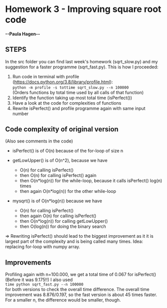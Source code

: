 <h1>Homework 3 - Improving square root code</h1>
<h4>--Paula Hagen--</h4>  
   
   
<h2>STEPS</h2>
In the src folder you can find last week's homework (sqrt_slow.py) and my suggestion for a faster programme (sqrt_fast.py).  
This is how I proceeded:

1. Run code in terminal with profile (https://docs.python.org/3.8/library/profile.html):  
`python -m profile -s tottime sqrt_slow.py --n 100000`  
(Orders functions by total time used by all calls of that function)
2. Identify the function taking up most total time (isPerfect())
3. Have a look at the code for complexities of functions
4. Rewrite isPerfect() and profile programme again with same input number


<h2>Code complexity of original version</h2>

(Also see comments in the code)  
- isPerfect() is of O(n) because of the for-loop of size n
- getLowUpper() is of O(n^2), because we have
   - O(n) for calling isPerfect()
   - then O(n) for calling isPerfect() again
   - then O(n*log(n)) for the while-loop, because it calls isPerfect() log(n) times
   - then again O(n*log(n)) for the other while-loop

- mysqrt() is of O(n*log(n)) because we have
   - O(n) for calling isPerfect()
   - then again O(n) for calling isPerfect()
   - then O(n*log(n)) for calling getLowUpper()
   - then O(log(n)) for doing the binary search

=> Rewriting isPerfect() should lead to the biggest improvement as it it is largest part of the complexity and is being called many times. Idea: replacing for-loop with numpy array.
   
  
<h2>Improvements</h2>
   
Profiling again with n=100.000, we get a total time of 0.067 for isPerfect() (Before it was 9.175!!)
I also used  
`time python sqrt_fast.py --n 100000`  
for both versions to check the overall time difference. The overall time improvement was 8.876/0.197, so the fast version is about 45 times faster. For a smaller n, the difference would be smaller, though.
